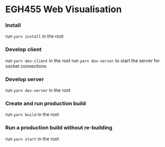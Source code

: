 # EGH455 Web Visualisation

### Install

run `yarn install` in the root

### Develop client

run `yarn dev-client` in the root
run `yarn dev-server` to start the server for socket connections

### Develop server

run `yarn dev-server` in the root

### Create and run production build

run `yarn build` in the root

### Run a production build without re-building

run `yarn start` in the root
